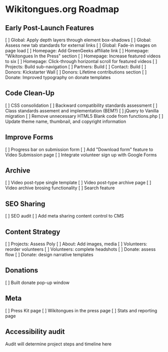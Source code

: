 # Wikitongues.org Roadmap

## Early Post-Launch Features

[ ] Global: Apply depth layers through element box-shadows
[ ] Global: Assess new tab standards for external links
[ ] Global: Fade-in images on page load
[ ] Homepage: Add GreenGeeks affiliate link
[ ] Homepage: "Wikitongues In the Press" section
[ ] Homepage: Increase featured videos to six
[ ] Homepage: Click-through horizontal scroll for featured videos
[ ] Projects: Build sub-navigation
[ ] Partners: Build
[ ] Contact: Build
[ ] Donors: Kickstarter Wall
[ ] Donors: Lifetime contributions section
[ ] Donate: Improved typography on donate templates

## Code Clean-Up

[ ] CSS consolidation
[ ] Backward compatibility standards assessment
[ ] Class standards assement and implementation (BEM?)
[ ] jQuery to Vanilla migration
[ ] Remove unnecessary HTML5 Blank code from functions.php
[ ] Update theme name, thumbnail, and copyright information

## Improve Forms

[ ] Progress bar on submission form
[ ] Add "Download form" feature to Video Submission page
[ ] Integrate volunteer sign up with Google Forms

## Archive

[ ] Video post-type single template
[ ] Video post-type archive page
[ ] Video archive brosing functionality
[ ] Search feature

## SEO Sharing

[ ] SEO audit
[ ] Add meta sharing content control to CMS

## Content Strategy

[ ] Projects: Assess Poly
[ ] About: Add images, media
[ ] Volunteers: reorder volunteers
[ ] Volunteers: complete headshots
[ ] Donate: assess flow
[ ] Donate: design narrative templates

## Donations

[ ] Built donate pop-up window

## Meta

[ ] Press Kit page
[ ] Wikitongues in the press page
[ ] Stats and reporting page

## Accessibility audit

Audit will determine project steps and timeline here